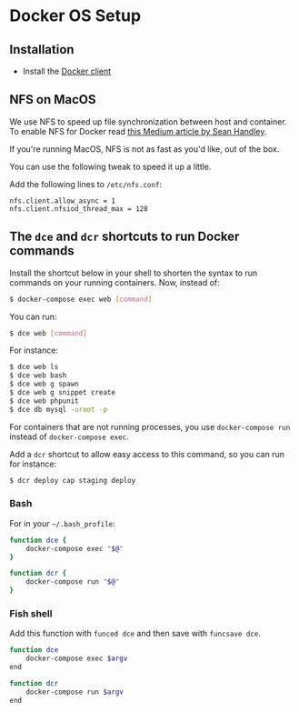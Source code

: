 # Docker OS Setup

## Installation

- Install the [Docker client](https://www.docker.com/community-edition#/download)


## NFS on MacOS
We use NFS to speed up file synchronization between host and container. To enable NFS for Docker read [this Medium article by Sean Handley](https://medium.com/@sean.handley/how-to-set-up-docker-for-mac-with-native-nfs-145151458adc).

If you're running MacOS, NFS is not as fast as you'd like, out of the box.

You can use the following tweak to speed it up a little.

Add the following lines to `/etc/nfs.conf`:
```
nfs.client.allow_async = 1
nfs.client.nfsiod_thread_max = 128
```


## The `dce` and `dcr` shortcuts to run Docker commands
Install the shortcut below in your shell to shorten the syntax to run commands on your running containers.
Now, instead of:
```bash
$ docker-compose exec web [command]
```
You can run:
```bash
$ dce web [command]
```
For instance:
```bash
$ dce web ls
$ dce web bash
$ dce web g spawn
$ dce web g snippet create
$ dce web phpunit
$ dce db mysql -uroot -p
```

For containers that are not running processes, you use `docker-compose run` instead of `docker-compose exec`. 

Add a `dcr` shortcut to allow easy access to this command, so you can run for instance:

```bash
$ dcr deploy cap staging deploy
```

### Bash

For in your `~/.bash_profile`:
```bash
function dce {
    docker-compose exec "$@"
}

function dcr {
    docker-compose run "$@"
}
```
### Fish shell
Add this function with `funced dce` and then save with `funcsave dce`.
```bash
function dce
    docker-compose exec $argv
end

function dcr
    docker-compose run $argv
end
```

